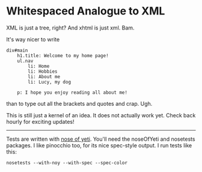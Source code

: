 Whitespaced Analogue to XML
===========================

XML is just a tree, right? And xhtml is just xml. Bam.

It's way nicer to write

    div#main
        h1.title: Welcome to my home page!
        ul.nav
            li: Home
            li: Hobbies
            li: About me
            li: Lucy, my dog

        p: I hope you enjoy reading all about me!

than to type out all the brackets and quotes and crap. Ugh.


This is still just a kernel of an idea. It does not actually work yet. Check
back hourly for exciting updates!

* * *

Tests are written with [nose of yeti](https://github.com/delfick/nose-of-yeti).
You'll need the noseOfYeti and nosetests packages. I like pinocchio too, for
its nice spec-style output. I run tests like this:

    nosetests --with-noy --with-spec --spec-color
